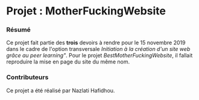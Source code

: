 # Projet : MotherFuckingWebsite

### Résumé

Ce projet fait partie des **trois** devoirs à rendre pour le 15 novembre 2019 dans le cadre de l'option transversale _Initiation à la création d'un site web grâce au peer learning"_.
Pour le projet _BestMotherFuckingWebsite_, il fallait reproduire la mise en page du site du même nom.

### Contributeurs

Ce projet a été réalisé par Nazlati Hafidhou.


